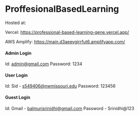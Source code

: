 # ProffesionalBasedLearning

Hosted at: 

Vercel: https://professional-based-learning-qene.vercel.app/

AWS Amplify: https://main.d3aeevgirrfut6.amplifyapp.com/




#### Admin Login
Id: admin@gmail.com
Password: 1234

#### User Login
Id: Sid - s549406@nwmissouri.edu
Password: 123456

#### Guest Login
Id: Gmail - balmurisrinidhi@gmail.com
Password - Srinidhi@123